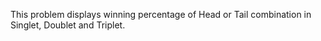 This problem displays winning percentage of Head or Tail combination in Singlet, Doublet and Triplet.